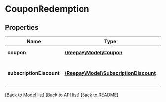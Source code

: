 # CouponRedemption

## Properties
Name | Type | Description | Notes
------------ | ------------- | ------------- | -------------
**coupon** | [**\Reepay\Model\Coupon**](Coupon.md) | Coupon redeemed | 
**subscriptionDiscount** | [**\Reepay\Model\SubscriptionDiscount**](SubscriptionDiscount.md) | Subscription discount released by coupon | 

[[Back to Model list]](../README.md#documentation-for-models) [[Back to API list]](../README.md#documentation-for-api-endpoints) [[Back to README]](../README.md)


